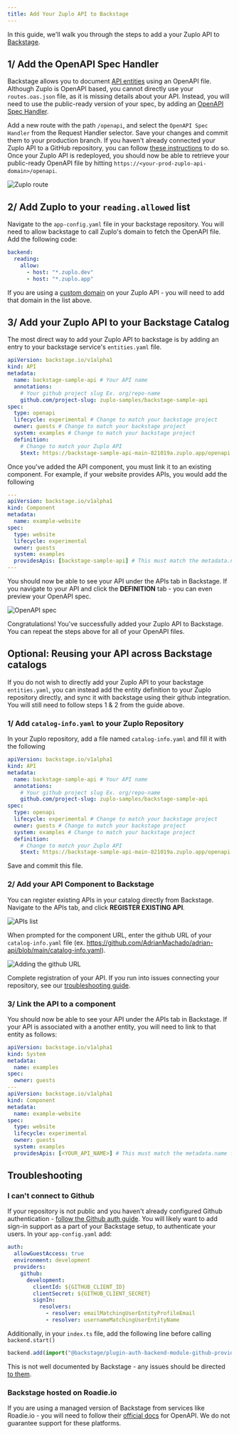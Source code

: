 ```yaml
---
title: Add Your Zuplo API to Backstage
---
```


In this guide, we'll walk you through the steps to add a your Zuplo API to
[Backstage](https://backstage.io/).

## 1/ Add the OpenAPI Spec Handler

Backstage allows you to document
[API entities](https://backstage.io/docs/features/software-catalog/descriptor-format/#kind-api)
using an OpenAPI file. Although Zuplo is OpenAPI based, you cannot directly use
your `routes.oas.json` file, as it is missing details about your API. Instead,
you will need to use the public-ready version of your spec, by adding an
[OpenAPI Spec Handler](../handlers/openapi.md).

Add a new route with the path `/openapi`, and select the `OpenAPI Spec Handler`
from the Request Handler selector. Save your changes and commit them to your
production branch. If you haven't already connected your Zuplo API to a GitHub
repository, you can follow
[these instructions](./step-4-deploying-to-the-edge.md) to do so. Once your
Zuplo API is redeployed, you should now be able to retrieve your public-ready
OpenAPI file by hitting `https://<your-prod-zuplo-api-domain>/openapi`.

![Zuplo route](../../public/media/add-api-to-backstage/image-3.png)

## 2/ Add Zuplo to your `reading.allowed` list

Navigate to the `app-config.yaml` file in your backstage repository. You will
need to allow backstage to call Zuplo's domain to fetch the OpenAPI file. Add
the following code:

```yaml
backend:
  reading:
    allow:
      - host: "*.zuplo.dev"
      - host: "*.zuplo.app"
```

If you are using a [custom domain](./custom-domains.md) on your Zuplo API - you
will need to add that domain in the list above.

## 3/ Add your Zuplo API to your Backstage Catalog

The most direct way to add your Zuplo API to backstage is by adding an entry to
your backstage service's `entities.yaml` file.

```yaml
apiVersion: backstage.io/v1alpha1
kind: API
metadata:
  name: backstage-sample-api # Your API name
  annotations:
    # Your github project slug Ex. org/repo-name
    github.com/project-slug: zuplo-samples/backstage-sample-api
spec:
  type: openapi
  lifecycle: experimental # Change to match your backstage project
  owner: guests # Change to match your backstage project
  system: examples # Change to match your backstage project
  definition:
    # Change to match your Zuplo API
    $text: https://backstage-sample-api-main-821019a.zuplo.app/openapi
```

Once you've added the API component, you must link it to an existing component.
For example, if your website provides APIs, you would add the following

```yaml
---
apiVersion: backstage.io/v1alpha1
kind: Component
metadata:
  name: example-website
spec:
  type: website
  lifecycle: experimental
  owner: guests
  system: examples
  providesApis: [backstage-sample-api] # This must match the metadata.name of the entity
---
```

You should now be able to see your API under the APIs tab in Backstage. If you
navigate to your API and click the **DEFINITION** tab - you can even preview your
OpenAPI spec.

![OpenAPI spec](../../public/media/add-api-to-backstage/image-6.png)

Congratulations! You've successfully added your Zuplo API to Backstage. You can
repeat the steps above for all of your OpenAPI files.

## Optional: Reusing your API across Backstage catalogs

If you do not wish to directly add your Zuplo API to your backstage
`entities.yaml`, you can instead add the entity definition to your Zuplo
repository directly, and sync it with backstage using their github integration.
You will still need to follow steps 1 & 2 from the guide above.

### 1/ Add `catalog-info.yaml` to your Zuplo Repository

In your Zuplo repository, add a file named `catalog-info.yaml` and fill it with
the following

```yaml
apiVersion: backstage.io/v1alpha1
kind: API
metadata:
  name: backstage-sample-api # Your API name
  annotations:
    # Your github project slug Ex. org/repo-name
    github.com/project-slug: zuplo-samples/backstage-sample-api
spec:
  type: openapi
  lifecycle: experimental # Change to match your backstage project
  owner: guests # Change to match your backstage project
  system: examples # Change to match your backstage project
  definition:
    # Change to match your Zuplo API
    $text: https://backstage-sample-api-main-821019a.zuplo.app/openapi
```

Save and commit this file.

### 2/ Add your API Component to Backstage

You can register existing APIs in your catalog directly from Backstage. Navigate
to the APIs tab, and click **REGISTER EXISTING API**.

![APIs list](../../public/media/add-api-to-backstage/image-5.png)

When prompted for the component URL, enter the github URL of your
`catalog-info.yaml` file (ex.
https://github.com/AdrianMachado/adrian-api/blob/main/catalog-info.yaml).

![Adding the github URL](../../public/media/add-api-to-backstage/image-4.png)

Complete registration of your API. If you run into issues connecting your
repository, see our [troubleshooting guide](#troubleshooting).

### 3/ Link the API to a component

You should now be able to see your API under the APIs tab in Backstage. If your
API is associated with a another entity, you will need to link to that entity as
follows:

```yaml
apiVersion: backstage.io/v1alpha1
kind: System
metadata:
  name: examples
spec:
  owner: guests
---
apiVersion: backstage.io/v1alpha1
kind: Component
metadata:
  name: example-website
spec:
  type: website
  lifecycle: experimental
  owner: guests
  system: examples
  providesApis: [<YOUR_API_NAME>] # This must match the metadata.name from step 1
```

## Troubleshooting

### I can't connect to Github

If your repository is not public and you haven't already configured Github
authentication -
[follow the Github auth guide](https://backstage.io/docs/getting-started/config/authentication).
You will likely want to add sign-in support as a part of your Backstage setup,
to authenticate your users. In your `app-config.yaml` add:

```yaml
auth:
  allowGuestAccess: true
  environment: development
  providers:
    github:
      development:
        clientId: ${GITHUB_CLIENT_ID}
        clientSecret: ${GITHUB_CLIENT_SECRET}
        signIn:
          resolvers:
            - resolver: emailMatchingUserEntityProfileEmail
            - resolver: usernameMatchingUserEntityName
```

Additionally, in your `index.ts` file, add the following line before calling
`backend.start()`

```typescript
backend.add(import("@backstage/plugin-auth-backend-module-github-provider"));
```

This is not well documented by Backstage - any issues should be directed
[to them](https://github.com/backstage/backstage/issues).

### Backstage hosted on Roadie.io

If you are using a managed version of Backstage from services like Roadie.io -
you will need to follow their
[official docs](https://roadie.io/docs/details/openapi-specs/) for OpenAPI. We
do not guarantee support for these platforms.
